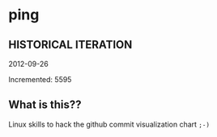 # ping

## HISTORICAL ITERATION
2012-09-26

Incremented: 5595

## What is this?? 
Linux skills to hack the github commit visualization chart `;-)`
